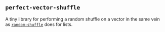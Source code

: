 ## `perfect-vector-shuffle`

A tiny library for performing a random shuffle on a vector in the same vein as [`random-shuffle`](http://hackage.haskell.org/package/random-shuffle-0.0.4) does for lists.
